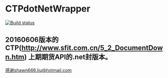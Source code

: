 # CTPdotNetWrapper

[![Build status](https://ci.appveyor.com/api/projects/status/biiillpk0ar6stv7?svg=true)](https://ci.appveyor.com/project/joychin/ctpdotnetwrapper)

20160606版本的CTP(http://www.sfit.com.cn/5_2_DocumentDown.htm)
上期期货API的.net封版本。
----------------------------
感谢shawn666.liu@hotmail.com
